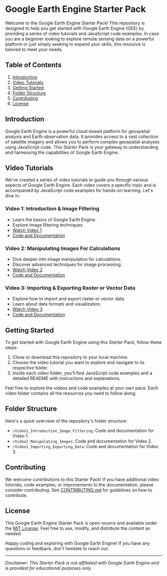 # Google Earth Engine Starter Pack

Welcome to the Google Earth Engine Starter Pack! This repository is designed to help you get started with Google Earth Engine (GEE) by providing a series of video tutorials and JavaScript code examples. In case you are a beginner looking to explore remote sensing data on a powerful platform or just simply seeking to expand your skills, this resource is tailored to meet your needs.

## Table of Contents

1. [Introduction](#introduction)
2. [Video Tutorials](#video-tutorials)
3. [Getting Started](#getting-started)
4. [Folder Structure](#folder-structure)
5. [Contributing](#contributing)
6. [License](#license)

## Introduction

Google Earth Engine is a powerful cloud-based platform for geospatial analysis and Earth observation data. It provides access to a vast collection of satellite imagery and allows you to perform complex geospatial analyses using JavaScript code. This Starter Pack is your gateway to understanding and harnessing the capabilities of Google Earth Engine.

## Video Tutorials

We've created a series of video tutorials to guide you through various aspects of Google Earth Engine. Each video covers a specific topic and is accompanied by JavaScript code examples for hands-on learning. Let's dive in:

### Video 1: Introduction & Image Filtering

- Learn the basics of Google Earth Engine.
- Explore image filtering techniques.
- [Watch Video 1](link-to-video1)
- [Code and Documentation](Video1_Introduction_Image_Filtering)

### Video 2: Manipulating Images For Calculations

- Dive deeper into image manipulation for calculations.
- Discover advanced techniques for image processing.
- [Watch Video 2](link-to-video2)
- [Code and Documentation](Video2_Manipulating_Images)

### Video 3: Importing & Exporting Raster or Vector Data

- Explore how to import and export raster or vector data.
- Learn about data formats and visualization.
- [Watch Video 3](link-to-video3)
- [Code and Documentation](Video3_Importing_Exporting_Data)

## Getting Started

To get started with Google Earth Engine using this Starter Pack, follow these steps:

1. Clone or download this repository to your local machine.
2. Choose the video tutorial you want to explore and navigate to its respective folder.
3. Inside each video folder, you'll find JavaScript code examples and a detailed README with instructions and explanations.

Feel free to explore the videos and code examples at your own pace. Each video folder contains all the resources you need to follow along.

## Folder Structure

Here's a quick overview of the repository's folder structure:

- `/Video1_Introduction_Image_Filtering`: Code and documentation for Video 1.
- `/Video2_Manipulating_Images`: Code and documentation for Video 2.
- `/Video3_Importing_Exporting_Data`: Code and documentation for Video 3.

## Contributing

We welcome contributions to this Starter Pack! If you have additional video tutorials, code examples, or improvements to the documentation, please consider contributing. See [CONTRIBUTING.md](CONTRIBUTING.md) for guidelines on how to contribute.

## License

This Google Earth Engine Starter Pack is open-source and available under the [MIT License](LICENSE). Feel free to use, modify, and distribute the content as needed.

Happy coding and exploring with Google Earth Engine! If you have any questions or feedback, don't hesitate to reach out.

---

*Disclaimer: This Starter Pack is not affiliated with Google Earth Engine and is provided for educational purposes only.*
